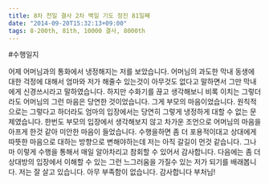 ```yaml
---
title: 8차 천일 결사 2차 백일 기도 정진 81일째
date: "2014-09-20T15:32:13+09:00"
tags: 8-200th, 81th, 10000 결사, 8000th
---
```


#수행일지

어제 어머님과의 통화에서 냉정해지는 저를 보았습니다. 어머님의 과도한 막내 동생에 대한 걱정에 대해서 엄마와 저가 해줄수 있는것이 아무것도 없다고 말하면서 그만 막내에게 신경쓰시라고 말하였습니다. 하지만 수화기를 끊고 생각해보니 비록 이치는 그렇더라도 어머님의 그런 마음은 당연한 것이었습니다. 그게 부모의 마음이었습니다. 원칙적으로는 그렇다고 하더라도 엄마의 입장에서는 당연히 그렇게 냉정하게 대할 수 없는 문제였습니다. 한번도 부모의 입장에서 생각해보지 않고 차가운 조언으로 어머님의 마음을 아프게 한것 같아 미안한 마음이 들었습니다. 수행을하면 좀 더 포용적이대고 상대에게 따뜻한 마음으로 대하는 방향으로 변해야하는데 저는 아직 갈길이 먼것 같습니다. 그나마 이렇게 수행을 통해서 매일 알아차리고 참회할 수 있어서 감사합니다. 다음에는 좀 더 상대방의 입장에서 이해할 수 있는 그런 느그러움을 가질수 있는 저가 되기를 배래봅니다. 저는 잘 살고 있습니다. 아무 부족함이 없습니다. 감사합니다 부처님!
